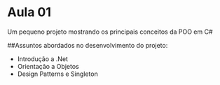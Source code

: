 Aula 01
=======

Um pequeno projeto mostrando os principais conceitos da POO em C#

##Assuntos abordados no desenvolvimento do projeto:

- Introdução a .Net
- Orientação a Objetos
- Design Patterns e Singleton
